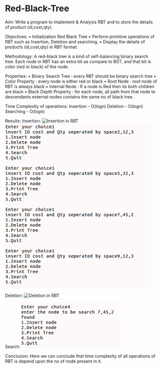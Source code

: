 # Red-Black-Tree


Aim: 
	Write a program to implement & Analysis RBT and to store the details of product (id,cost,qty).


Objectives:
    • Initialization Red Black Tree
    • Perform primitive operations of RBT such as Insertion, Deletion and searching.
    • Display the details of products (id,cost,qty) in RBT format.


Methodology:
A red–black tree is a kind of self-balancing binary search tree. Each node in RBT has an extra bit as compare to BST,
and that bit is color (red or black) of the node.

Properties:
    • Binary Search Tree : every RBT should be binary search tree
    • Color Property : every node is either red or black
    • Root Node : root node of RBT is always black
    • Internal Node : If a node is Red then its both children are black
    • Black Depth Property : for each node, all path from that node to descendants external nodes contains the same no
                            of black tree.


Time Complexity of operations:
Insertion - O(logn)
Deletion - O(logn)
Searching - O(logn) 


Results:
Insertion:
![Insertion in RBT]("https://github.com/ansarisaeem00/Red-Black-Tree/blob/master/1.png")
![Insertion in RBT](https://github.com/ansarisaeem00/Red-Black-Tree/blob/master/2.png)


Deletion:
![Deletion in RBT]("4.png")


Search:
![Serching in RBT](5.png)


Conclusion:
	Here we can conclude that time complexity of all operations of RBT is depend upon the no of node present in it.    	

